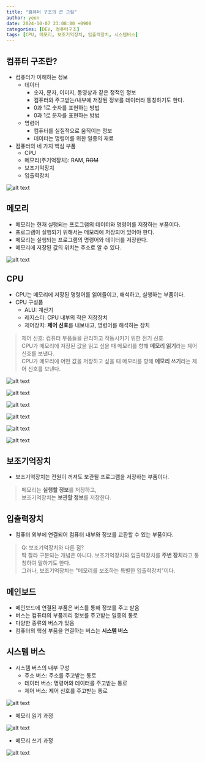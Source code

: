 ```yaml
---
title: "컴퓨터 구조의 큰 그림"
author: yeon
date: 2024-10-07 23:08:00 +0900
categories: [DEV, 컴퓨터구조]
tags: [CPU, 메모리, 보조기억장치, 입출력장치, 시스템버스]
---
```

## 컴퓨터 구조란?
- 컴퓨터가 이해하는 정보
    - 데이터
        - 숫자, 문자, 이미지, 동영상과 같은 정적인 정보
        - 컴퓨터와 주고받는/내부에 저장된 정보를 데이터라 통칭하기도 한다.
        - 0과 1로 숫자를 표현하는 방법
        - 0과 1로 문자를 표현하는 방법
    - 명령어
        - 컴퓨터를 실질적으로 움직이는 정보
        - 데이터는 명령어를 위한 일종의 재료
- 컴퓨터의 네 가지 핵심 부품
    - CPU
    - 메모리(주기억장치): RAM, ~~ROM~~
    - 보조기억장치
    - 입출력장치

![alt text](/assets/img/컴퓨터구조/컴퓨터구조의큰그림/image.png)

## 메모리
- 메모리는 현재 실행되는 프로그램의 데이터와 명령어를 저장하는 부품이다.
- 프로그램이 실행되기 위해서는 메모리에 저장되어 있어야 한다.
- 메모리는 실행되는 프로그램의 명령어와 데이터를 저장한다.
- 메모리에 저장된 값의 위치는 주소로 알 수 있다.

![alt text](/assets/img/컴퓨터구조/컴퓨터구조의큰그림/image-1.png)

## CPU
- CPU는 메모리에 저장된 명령어를 읽어들이고, 해석하고, 실행하는 부품이다.
- CPU 구성품
    - ALU: 계산기
    - 레지스터: CPU 내부의 작은 저장장치
    - 제어장치: **제어 신호**를 내보내고, 명령어를 해석하는 장치

> 제어 신호: 컴퓨터 부품들을 관리하고 작동시키기 위한 전기 신호   
CPU가 메모리에 저장된 값을 읽고 싶을 때 메모리를 향해 **메모리 읽기**라는 제어 신호를 보낸다.   
CPU가 메모리에 어떤 값을 저장하고 싶을 때 메모리를 향해 **메모리 쓰기**라는 제어 신호를 보낸다.

![alt text](/assets/img/컴퓨터구조/컴퓨터구조의큰그림/image-2.png)

![alt text](/assets/img/컴퓨터구조/컴퓨터구조의큰그림/image-3.png)

![alt text](/assets/img/컴퓨터구조/컴퓨터구조의큰그림/image-4.png)

![alt text](/assets/img/컴퓨터구조/컴퓨터구조의큰그림/image-5.png)

![alt text](/assets/img/컴퓨터구조/컴퓨터구조의큰그림/image-6.png)

![alt text](/assets/img/컴퓨터구조/컴퓨터구조의큰그림/image-7.png)

## 보조기억장치
- 보조기억장치는 전원이 꺼져도 보관될 프로그램을 저장하는 부품이다.
> 메모리는 **실행할 정보**를 저장하고,   
보조기억장치는 **보관할 정보**를 저장한다.

## 입출력장치
- 컴퓨터 외부에 연결되어 컴퓨터 내부와 정보를 교환할 수 있는 부품이다.
> Q: 보조기억장치와 다른 점?   
딱 잘라 구분되는 개념은 아니다. 보조기억장치와 입출력장치를 **주변 장치**라고 통칭하여 말하기도 한다.   
그러나, 보조기억장치는 "메모리를 보조하는 특별한 입출력장치"이다.

## 메인보드
- 메인보드에 연결된 부품은 버스를 통해 정보를 주고 받음
- 버스는 컴퓨터의 부품끼리 정보를 주고받는 일종의 통로
- 다양한 종류의 버스가 있음
- 컴퓨터의 핵심 부품을 연결하는 버스는 **시스템 버스**

## 시스템 버스
- 시스템 버스의 내부 구성
    - 주소 버스: 주소를 주고받는 통로
    - 데이터 버스: 명령어와 데이터를 주고받는 통로
    - 제어 버스: 제어 신호를 주고받는 통로

![alt text](/assets/img/컴퓨터구조/컴퓨터구조의큰그림/image-8.png)

- 메모리 읽기 과정

![alt text](/assets/img/컴퓨터구조/컴퓨터구조의큰그림/image-9.png)

- 메모리 쓰기 과정

![alt text](/assets/img/컴퓨터구조/컴퓨터구조의큰그림/image-10.png)